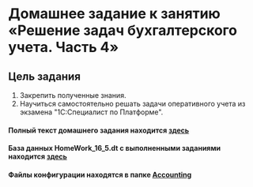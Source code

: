 # Домашнее задание к занятию «Решение задач бухгалтерского учета. Часть 4»

## Цель задания

1. Закрепить полученные знания.
2. Научиться самостоятельно решать задачи оперативного учета из экзамена "1С:Специалист по Платформе".


#### Полный текст домашнего задания находится [здесь](https://github.com/ObzhigalovSV/Netology_Accounting/blob/main/homework-16-9.md)
#### База данных HomeWork_16_5.dt с выполненными заданиями находится [здесь](https://github.com/ObzhigalovSV/Netology_OperationalAccounting/blob/main/HomeWork_16_5.dt)
#### Файлы конфигурации находятся в папке [Accounting](https://github.com/ObzhigalovSV/Netology_Accounting/tree/main/Accounting)

